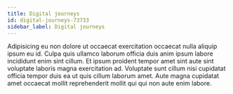 ```yaml
---
title: Digital journeys
id: digital-journeys-73733
sidebar_label: Digital journeys
---
```


Adipisicing eu non dolore ut occaecat exercitation occaecat nulla aliquip ipsum eu id. Culpa quis ullamco laborum officia duis anim ipsum labore incididunt enim sint cillum. Et ipsum proident tempor amet sint aute sint voluptate laboris magna exercitation ad. Voluptate sunt cillum nisi cupidatat officia tempor duis ea ut quis cillum laborum amet. Aute magna cupidatat amet occaecat mollit reprehenderit mollit qui qui non aute enim labore.

